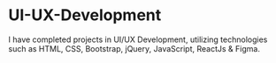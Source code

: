 # UI-UX-Development
I have completed projects in UI/UX Development, utilizing technologies such as HTML, CSS, Bootstrap, jQuery, JavaScript, ReactJs & Figma.
